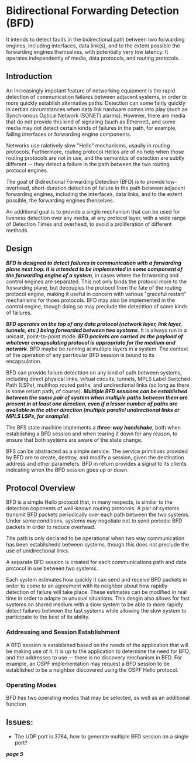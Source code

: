 # Bidirectional Forwarding Detection (BFD)
  It intends to detect faults in the bidirectional path between two forwarding engines, including interfaces, data link(s), and to the extent possible the forwarding engines themselves, with potentially very low latency. It operates independently of media, data protocols, and routing protocols.
  
## Introduction
  An increasingly impotant feature of networking equipment is the rapid detection of communication failures between adjacent systems, in order to more quickly establish alternative paths. Detection can some fairly quickly in certian circumstances when data link hardware comes into play (such as Synchronous Optical Network (SONET) alarms). However, there are media that do not provide this kind of signaling (such as Ethernet), and some media may not detect certain kinds of failures in the path, for example, failing interfaces or forwarding engine components.
  
  Networks use raletively slow "Hello" mechanisms, usaully in routing protocols. Furthermore, routing protocol Hellos are of no help when those routing protocols are not in use, and the semantics of detection are subtly different -- they detect a failure in the path between the two routing protocol engines.

  The goal of Bidirectional Forwarding Detection (BFD) is to provide low-overhead, short-duration detection of failure in the path between adjacent forwarding engines, including the interfaces, data links, and to the extent possible, the forwarding engines thenselves.
  
  An additional goal is to provide a single mechanism that can be used for liveness detection over any media, at any protocol layer, with a wide range of Detection Times and overhead, to avoid a proliferation of different methods.
  
## Design  
  **_BFD is designed to detect failures in communication with a forwarding plane next hop. It is intended to be implemented in some component of the forwarding engine of a system_**, in cases where the forwarding and control engines are separated. This not only binds the protocol more to the forwarding plane, but decouples the protocol from the fate of the routing protocol engine, making it useful in concern with various "graceful restart" mechanisms for thoes protocols. BFD may also be implemented in the control engine, though doing so may preclude the detecttion of some kinds of failures.
  
  **_BFD operates on the top of any data protocol (network layer, link layer, tunnels, etc.) being forwarded between two systems_**. It is always run in a unicast, point-to-point mode. **_BFD packets are carried as the payload of whatever encapsulating protocol is appropriate for the medium and network_**. BFD maybe be running at multiple layers in a system. The context of the operation of any parrticular BFD session is bound to its encapsulation.
  
  BFD can provide failure detecttion on any kind of path between systems, including direct physical links, virtual circuits, tunnels, MPLS Label Switched Path (LSPs), multihop routed paths, and undirectional links (so long as there is some return path, of course). **_Multiple BFD sessions can be established between the same pair of system when multiple paths between them are present in at least one direction, even if a lesser number of paths are available in the other direction (multiple parallel undirectional links or MPLS LSPs, for example)_**.
  
  The BFS state machine implements a **_three-way handshake_**, both when establishing a BFD session and when tearing it down for any reason, to ensure that both systems are aware of the state change.
  
  BFS can be abstracted as a simple service. The service primitives provided by BFD are to create, destroy, and modify a session, given the destination address and other parameters. BFD in return provides a signal to its clients indicating when the BFD session goes up or down.
  
## Protocol Overview  
  BFD is a simple Hello protocol that, in many respects, is similar to the detection coponents of well-known routing protocols. A pair of systems transmit BFD packets periodically over each path between the two systems. Under some conditions, systems may negotiate not to send periodic BFD packets in order to reduce overhead.
  
  The path is only declared to be operational when two way communication has been establishedd between systems, though this does not preclude the use of unidirectional links.
  
  A separate BFD session is created for each communications path and data protocol in use between two systems.
  
  Each system estimates how quickly it can send and receive BFD packets in order to come to an agreement with its neighbor about how rapidly detection of failure will take place. These estimates can be modified in real time in order to adapte to unusual situations. This desgin also allows for fast systems on shared medium with a slow system to be able to more rapidly detect failures between the fast systems while allowing the slow system to participate to the best of its ability.
  
### Addressing and Session Establishment  
  A BFD session is established based on the needs of the application that will be making use of it. It is up to the application to determine the need for BFD, and the addresses to use -- there is no discovery mechanism in BFD. For example, an OSPF implementation may request a BFD session to be established to be a neighbor discovered using the OSPF Hello protocol.
  
### Operating Modes  
  BFD has two operating modes that may be selected, as well as an additional function





























## Issues:
  * The UDP port is 3784, how to generate multiple BFD session on a single port?



**_page 5_**
